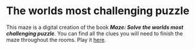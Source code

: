 # The worlds most challenging puzzle

This maze is a digital creation of the book **_Maze: Solve the worlds most challenging puzzle_**. You can find all the clues you will need to finish the maze throughout the rooms. Play it [here](https://leoconforti.us/the-worlds-most-challenging-puzzle).
